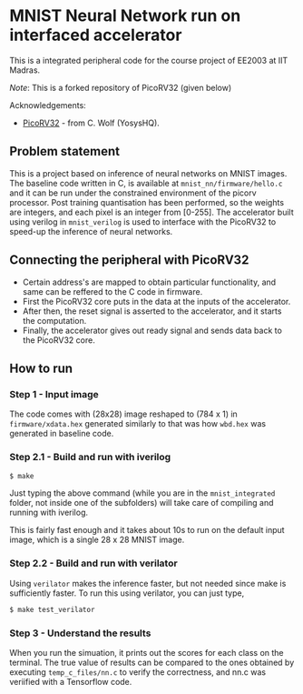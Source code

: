 
# MNIST Neural Network run on interfaced accelerator

This is a integrated peripheral code for the course project of EE2003 at IIT Madras.

*Note*: This is a forked repository of PicoRV32 (given below)

Acknowledgements:
- [PicoRV32](https://github.com/YosysHQ/picorv32) - from C. Wolf (YosysHQ).  

## Problem statement

This is a project based on inference of neural networks on MNIST images. The baseline code written in C, is available at `mnist_nn/firmware/hello.c` and it can be run under the constrained environment of the picorv processor. Post training quantisation has been performed, so the weights are integers, and each pixel is an integer from [0-255]. The accelerator built using verilog in `mnist_verilog` is used to interface with the PicoRV32 to speed-up the inference of neural networks.  

## Connecting the peripheral with PicoRV32 
- Certain address's are mapped to obtain particular functionality, and same can be reffered to the C code in firmware.
- First the PicoRV32 core puts in the data at the inputs of the accelerator. 
- After then, the reset signal is asserted to the accelerator, and it starts the computation. 
- Finally, the accelerator gives out ready signal and sends data back to the PicoRV32 core. 

## How to run

### Step 1 - Input image
The code comes with (28x28) image reshaped to (784 x 1) in `firmware/xdata.hex` generated similarly to that was how `wbd.hex` was generated in baseline code.  

### Step 2.1 - Build and run with iverilog

```sh
$ make
```
Just typing the above command (while you are in the `mnist_integrated` folder, not inside one of the subfolders) will take care of compiling and running with iverilog.

This is fairly fast enough and it takes about 10s to run on the default input image, which is a single 28 x 28 MNIST image.  

### Step 2.2 - Build and run with verilator
Using `verilator` makes the inference faster, but not needed since make is sufficiently faster. 
To run this using verilator, you can just type,  
```sh
$ make test_verilator
```

### Step 3 - Understand the results
When you run the simuation, it prints out the scores for each class on the terminal. The true value of results can be compared to the ones obtained by executing `temp_c_files/nn.c` to verify the correctness, and nn.c was veriified with a Tensorflow code. 
